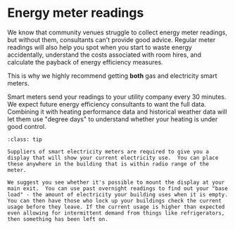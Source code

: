 # Energy meter readings

We know that community venues struggle to collect energy meter readings, but without them, consultants can't provide good advice.  Regular meter readings will also help you spot when you start to waste energy accidentally, understand the costs associated with room hires,  and calculate the payback of energy efficiency measures. 

This is why we highly recommend getting **both** gas and electricity smart meters.  

Smart meters send your readings to your utility company every 30 minutes. We expect future energy efficiency consultants to want the full data.   Combining it with heating performance data and historical weather data will let them use "degree days" to understand whether your heating is under good control. 


```{admonition} A good use for "In Home" Displays 
:class: tip

Suppliers of smart electricity meters are required to give you a display that will show your current electricity use.  You can place these anywhere in the building that is within radio range of the meter.

We suggest you see whether it's possible to mount the display at your main exit.  You can use past overnight readings to find out your "base load" - the amount of electricity your building uses when it is empty.  You can then have those who lock up your buildings check the current usage before they leave. If the current usage is higher than expected even allowing for intermittent demand from things like refrigerators, then something has been left on.

```



